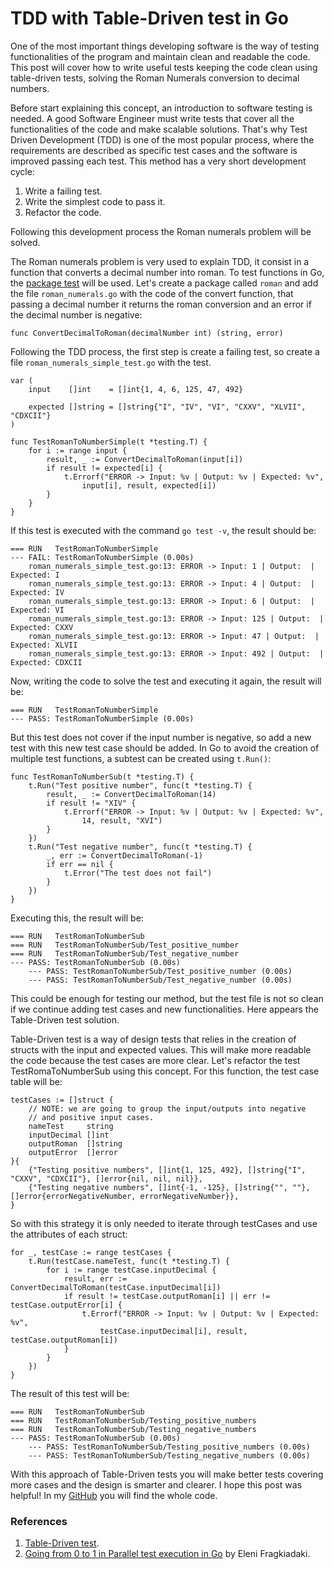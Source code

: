 # TDD with Table-Driven test in Go

One of the most important things developing software is the way of testing functionalities of the program and maintain clean and readable the code. This post will cover how to write useful tests keeping the code clean using table-driven tests, solving the Roman Numerals conversion to decimal numbers.  

Before start explaining this concept, an introduction to software testing is needed. A good Software Engineer must write tests that cover all the functionalities of the code and make scalable solutions. That's why Test Driven Development (TDD) is one of the most popular process, where the requirements are described as specific test cases and the software is improved passing each test. This method has a very short development cycle:

1. Write a failing test.
2. Write the simplest code to pass it.
3. Refactor the code.

Following this development process the Roman numerals problem will be solved. 

The Roman numerals problem is very used to explain TDD, it consist in a function that converts a decimal number into roman. To test functions in Go, the [package test](https://golang.org/pkg/testing/) will be used. Let's create a package called `roman` and add the file `roman_numerals.go` with the code of the convert function, that passing a decimal number it returns the roman conversion and an error if the decimal number is negative:

```
func ConvertDecimalToRoman(decimalNumber int) (string, error)
```

Following the TDD process, the first step is create a failing test, so create a file `roman_numerals_simple_test.go` with the test. 

```
var (
    input    []int    = []int{1, 4, 6, 125, 47, 492}

    expected []string = []string{"I", "IV", "VI", "CXXV", "XLVII", "CDXCII"}
)

func TestRomanToNumberSimple(t *testing.T) {
    for i := range input {
        result, _ := ConvertDecimalToRoman(input[i])
        if result != expected[i] {
            t.Errorf("ERROR -> Input: %v | Output: %v | Expected: %v",
                input[i], result, expected[i])
        }
    }
}
```

If this test is executed with the command `go test -v`, the result should be:

```
=== RUN   TestRomanToNumberSimple
--- FAIL: TestRomanToNumberSimple (0.00s)
    roman_numerals_simple_test.go:13: ERROR -> Input: 1 | Output:  | Expected: I
    roman_numerals_simple_test.go:13: ERROR -> Input: 4 | Output:  | Expected: IV
    roman_numerals_simple_test.go:13: ERROR -> Input: 6 | Output:  | Expected: VI
    roman_numerals_simple_test.go:13: ERROR -> Input: 125 | Output:  | Expected: CXXV
    roman_numerals_simple_test.go:13: ERROR -> Input: 47 | Output:  | Expected: XLVII
    roman_numerals_simple_test.go:13: ERROR -> Input: 492 | Output:  | Expected: CDXCII
```

Now, writing the code to solve the test and executing it again, the result will be:

```
=== RUN   TestRomanToNumberSimple
--- PASS: TestRomanToNumberSimple (0.00s)
```

But this test does not cover if the input number is negative, so add a new test with this new test case should be added. In Go to avoid the creation of multiple test functions, a subtest can be created using `t.Run()`:

```
func TestRomanToNumberSub(t *testing.T) {
    t.Run("Test positive number", func(t *testing.T) {
        result, _ := ConvertDecimalToRoman(14)
        if result != "XIV" {
            t.Errorf("ERROR -> Input: %v | Output: %v | Expected: %v",
                14, result, "XVI")
        }
    })
    t.Run("Test negative number", func(t *testing.T) {
        _, err := ConvertDecimalToRoman(-1)
        if err == nil {
            t.Error("The test does not fail")
        }
    })
}
```

Executing this, the result will be:

```
=== RUN   TestRomanToNumberSub
=== RUN   TestRomanToNumberSub/Test_positive_number
=== RUN   TestRomanToNumberSub/Test_negative_number
--- PASS: TestRomanToNumberSub (0.00s)
    --- PASS: TestRomanToNumberSub/Test_positive_number (0.00s)
    --- PASS: TestRomanToNumberSub/Test_negative_number (0.00s)
```

This could be enough for testing our method, but the test file is not so clean if we continue adding test cases and new functionalities. Here appears the Table-Driven test solution.

Table-Driven test is a way of design tests that relies in the creation of structs with the input and expected values. This will make more readable the code because the test cases are more clear. Let's refactor the test TestRomaToNumberSub using this concept. For this function, the test case table will be:

```
testCases := []struct {
    // NOTE: we are going to group the input/outputs into negative
    // and positive input cases.
    nameTest     string
    inputDecimal []int
    outputRoman  []string
    outputError  []error
}{
    {"Testing positive numbers", []int{1, 125, 492}, []string{"I", "CXXV", "CDXCII"}, []error{nil, nil, nil}},
    {"Testing negative numbers", []int{-1, -125}, []string{"", ""}, []error{errorNegativeNumber, errorNegativeNumber}},
}
```

So with this strategy it is only needed to iterate through testCases and use the attributes of each struct:

```
for _, testCase := range testCases {
    t.Run(testCase.nameTest, func(t *testing.T) {
        for i := range testCase.inputDecimal {
            result, err := ConvertDecimalToRoman(testCase.inputDecimal[i])
            if result != testCase.outputRoman[i] || err != testCase.outputError[i] {
                t.Errorf("ERROR -> Input: %v | Output: %v | Expected: %v",
                    testCase.inputDecimal[i], result, testCase.outputRoman[i])
            }
        }
    })
}
```

The result of this test will be:

```
=== RUN   TestRomanToNumberSub
=== RUN   TestRomanToNumberSub/Testing_positive_numbers
=== RUN   TestRomanToNumberSub/Testing_negative_numbers
--- PASS: TestRomanToNumberSub (0.00s)
    --- PASS: TestRomanToNumberSub/Testing_positive_numbers (0.00s)
    --- PASS: TestRomanToNumberSub/Testing_negative_numbers (0.00s)
```

With this approach of Table-Driven tests you will make better tests covering more cases and the design is smarter and clearer. I hope this post was helpful! In my [GitHub](https://github.com/GonzMG/tdt-go) you will find the whole code.

### References
1. [Table-Driven test](https://github.com/golang/go/wiki/TableDrivenTests).
2. [Going from 0 to 1 in Parallel test execution in Go](https://eleni.blog/2019/05/11/parallel-test-execution-in-go/) by Eleni Fragkiadaki.  

